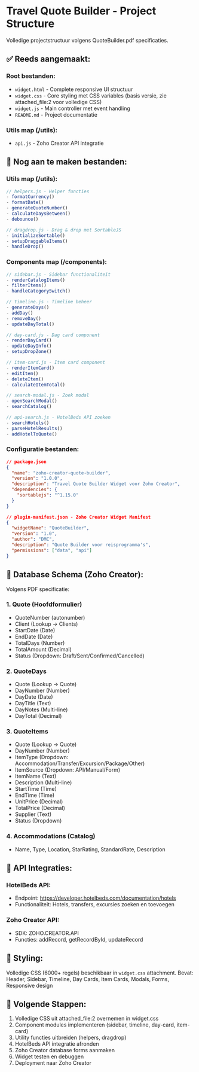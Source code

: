 # Travel Quote Builder - Project Structure

Volledige projectstructuur volgens QuoteBuilder.pdf specificaties.

## ✅ Reeds aangemaakt:

### Root bestanden:
- `widget.html` - Complete responsive UI structuur
- `widget.css` - Core styling met CSS variables (basis versie, zie attached_file:2 voor volledige CSS)
- `widget.js` - Main controller met event handling
- `README.md` - Project documentatie

### Utils map (/utils):
- `api.js` - Zoho Creator API integratie

## 📝 Nog aan te maken bestanden:

### Utils map (/utils):
```javascript
// helpers.js - Helper functies
- formatCurrency()
- formatDate()
- generateQuoteNumber()
- calculateDaysBetween()
- debounce()

// dragdrop.js - Drag & drop met SortableJS
- initializeSortable()
- setupDraggableItems()
- handleDrop()
```

### Components map (/components):
```javascript
// sidebar.js - Sidebar functionaliteit
- renderCatalogItems()
- filterItems()
- handleCategorySwitch()

// timeline.js - Timeline beheer
- generateDays()
- addDay()
- removeDay()
- updateDayTotal()

// day-card.js - Dag card component
- renderDayCard()
- updateDayInfo()
- setupDropZone()

// item-card.js - Item card component  
- renderItemCard()
- editItem()
- deleteItem()
- calculateItemTotal()

// search-modal.js - Zoek modal
- openSearchModal()
- searchCatalog()

// api-search.js - HotelBeds API zoeken
- searchHotels()
- parseHotelResults()
- addHotelToQuote()
```

### Configuratie bestanden:
```json
// package.json
{
  "name": "zoho-creator-quote-builder",
  "version": "1.0.0",
  "description": "Travel Quote Builder Widget voor Zoho Creator",
  "dependencies": {
    "sortablejs": "^1.15.0"
  }
}

// plugin-manifest.json - Zoho Creator Widget Manifest
{
  "widgetName": "QuoteBuilder",
  "version": "1.0",
  "author": "DMC",
  "description": "Quote Builder voor reisprogramma's",
  "permissions": ["data", "api"]
}
```

## 📂 Database Schema (Zoho Creator):

Volgens PDF specificatie:

### 1. Quote (Hoofdformulier)
- QuoteNumber (autonumber)
- Client (Lookup → Clients)
- StartDate (Date)
- EndDate (Date)  
- TotalDays (Number)
- TotalAmount (Decimal)
- Status (Dropdown: Draft/Sent/Confirmed/Cancelled)

### 2. QuoteDays
- Quote (Lookup → Quote)
- DayNumber (Number)
- DayDate (Date)
- DayTitle (Text)
- DayNotes (Multi-line)
- DayTotal (Decimal)

### 3. QuoteItems
- Quote (Lookup → Quote)
- DayNumber (Number)
- ItemType (Dropdown: Accommodation/Transfer/Excursion/Package/Other)
- ItemSource (Dropdown: API/Manual/Form)
- ItemName (Text)
- Description (Multi-line)
- StartTime (Time)
- EndTime (Time)
- UnitPrice (Decimal)
- TotalPrice (Decimal)
- Supplier (Text)
- Status (Dropdown)

### 4. Accommodations (Catalog)
- Name, Type, Location, StarRating, StandardRate, Description

## 🔌 API Integraties:

### HotelBeds API:
- Endpoint: https://developer.hotelbeds.com/documentation/hotels  
- Functionaliteit: Hotels, transfers, excursies zoeken en toevoegen

### Zoho Creator API:
- SDK: ZOHO.CREATOR.API
- Functies: addRecord, getRecordById, updateRecord

## 🎨 Styling:

Volledige CSS (6000+ regels) beschikbaar in `widget.css` attachment.
Bevat: Header, Sidebar, Timeline, Day Cards, Item Cards, Modals, Forms, Responsive design

## 🚀 Volgende Stappen:

1. Volledige CSS uit attached_file:2 overnemen in widget.css
2. Component modules implementeren (sidebar, timeline, day-card, item-card)
3. Utility functies uitbreiden (helpers, dragdrop)
4. HotelBeds API integratie afronden
5. Zoho Creator database forms aanmaken
6. Widget testen en debuggen
7. Deployment naar Zoho Creator

